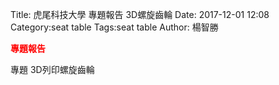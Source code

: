 Title: 虎尾科技大學 專題報告 3D螺旋齒輪
Date: 2017-12-01 12:08
Category:seat table
Tags:seat table
Author: 楊智勝

<b><font color="red">專題報告
</font></b>

<!-- PELICAN_END_SUMMARY -->

專題 3D列印螺旋齒輪








